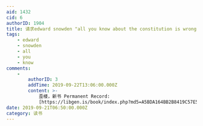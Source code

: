 ```yaml
---
aid: 1432
cid: 6
authorID: 1904
title: 请求edward snowden "all you know about the constitution is wrong"副本
tags:
    - edward
    - snowden
    - all
    - you
    - know
comments:
    -
        authorID: 3
        addTime: 2019-09-22T13:06:00.000Z
        content: >-
            歪楼，新书 Permanent Record:
            [https://libgen.is/book/index.php?md5=A5BDA164BB2B8419C57E57012A2F7F82](https://libgen.is/book/index.php?md5=A5BDA164BB2B8419C57E57012A2F7F82)
date: 2019-09-21T06:50:00.000Z
category: 读书
---
```



